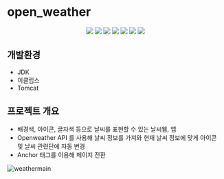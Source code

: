 # open_weather

<p align="middle">
<!-- tag -->
  <img src='https://img.shields.io/static/v1?label=HTML5&message=.&color=success'/>
  <img src='https://img.shields.io/static/v1?label=CSS3&message=.&color=blue'/>
  <img src='https://img.shields.io/static/v1?label=Java&message=15&color=yellow'/>
  <img src='https://img.shields.io/static/v1?label=jQuery&message=.&color=green'/>
  <img src='https://img.shields.io/static/v1?label=Bootstrap&message=.&color=black'/>
  <img src='https://img.shields.io/static/v1?label=Servlet&message=3.1&color=lightgrey'/>
  <img src='https://img.shields.io/static/v1?label=Tomcat&message=8.5&color=important'/>
</p>

## 개발환경
- JDK
- 이클립스
- Tomcat

## 프로젝트 개요
- 배경색, 아이콘, 글자색 등으로 날씨를 표현할 수 있는 날씨웹, 앱
- Openweather API 를 사용해 날씨 정보를 가져와 현재 날씨 정보에 맞게 아이콘 및 날씨 관련단에 자동 변경
- Anchor 태그를 이용해 페이지 전환


![weathermain](https://user-images.githubusercontent.com/46728564/146676050-55ceda9f-fd74-4d77-bd63-b0667cc4943e.png)
